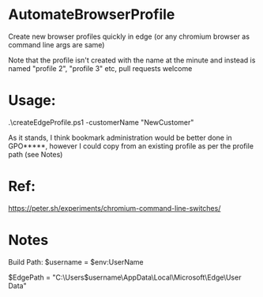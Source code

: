 # AutomateBrowserProfile

Create new browser profiles quickly in edge (or any chromium browser as command line args are same)

Note that the profile isn't created with the name at the minute and instead is named "profile 2", "profile 3" etc, pull requests welcome

# Usage:

.\createEdgeProfile.ps1 -customerName "NewCustomer"

As it stands, I think bookmark administration would be better done in GPO*****, however I could copy from an existing profile as per the profile path (see Notes)



# Ref:  

https://peter.sh/experiments/chromium-command-line-switches/




# Notes 
 Build Path:
$username = $env:UserName

$EdgePath = "C:\Users\$username\AppData\Local\Microsoft\Edge\User Data"
